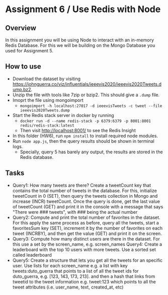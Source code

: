 # Assignment 6 / Use Redis with Node

## Overview

In this assignment you will be using Node to interact with an in-memory Redis Database. For this we will be building on the Mongo Database you used for Assignment 5.

## How to use

* Download the dataset by visiting <https://johnguerra.co/viz/influentials/ieeevis2020/ieeevis2020Tweets.dump.bz2>.
* Unzip the file with tools like 7zip or bzip2. This should give a `.dump` file.
* Imoprt the file using mongoimport
  * `mongoimport -h localhost:27017 -d ieeevisTweets -c tweet --file ieeevis2020Tweets.dump`
* Start the Redis stack server in docker by running
  * `docker run -d --name redis-stack -p 6379:6379 -p 8001:8001 redis/redis-stack:latest`
  * Then visit <http://localhost:8001/> to see the Redis Insight
* In this folder (HW6), run `npm install` to install required node modules.
* Run `node app.js`, then the query results should be shown in terminal logs.
  * Specially, query 5 has barely any output, the results are stored in the Redis database.

## Tasks

* Query1: How many tweets are there? Create a tweetCount key that contains the total number of tweets in the database. For this, initialize tweetCount in 0 (SET), then query the tweets collection in Mongo and increase (INCR) tweetCount. Once the query is done, get the last value of tweetCount (GET) and print it in the console with a message that says "There were ### tweets", with ### being the actual number
* Query2: Compute and print the total number of favorites in the dataset. For this apply the same process as before, query all the tweets, start a favoritesSum key (SET), increment it by the number of favorites on each tweet (INCRBY), and then get the value (GET) and print it on the screen.
* Query3: Compute how many distinct users are there in the dataset. For this use a set by the screen_name, e.g. screen_names
Query4: Create a leaderboard with the top 10 users with more tweets. Use a sorted set called leaderboard
* Query5: Create a structure that lets you get all the tweets for an specific user. Use lists for each screen_name e.g. a list with key tweets:duto_guerra that points to a list of all the tweet ids for duto_guerra, e.g. [123, 143, 173, 213]. and then a hash that links from tweetid to the tweet information e.g. tweet:123 which points to all the tweet attributes (i.e. user_name, text, created_at, etc)
